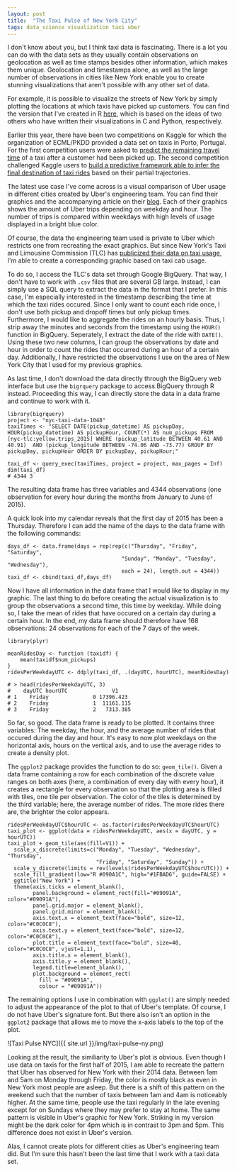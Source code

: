 ```yaml
---
layout: post
title:  "The Taxi Pulse of New York City"
tags: data_science visualization taxi uber
---
```


I don't know about you, but I think taxi data is fascinating. There is a lot you can do with the data sets as they usually contain observations on geolocation as well as time stamps besides other information, which makes them unique. Geolocation and timestamps alone, as well as the large number of observations in cities like New York enable you to create stunning visualizations that aren't possible with any other set of data. 

For example, it is possible to visualize the streets of New York by simply plotting the locations at which taxis have picked up customers. You can find the version that I've created in R [here](http://www.timradtke.net/blog/nyc-taxi-map), which is based on the ideas of two others who have written their visualizations in C and Python, respectively. 

Earlier this year, there have been two competitions on Kaggle for which the organization of ECML/PKDD provided a data set on taxis in Porto, Portugal. For the first competition users were asked to [predict the remaining travel time](https://www.kaggle.com/c/pkdd-15-taxi-trip-time-prediction-ii) of a taxi after a customer had been picked up. The second competition challenged Kaggle users to [build a predictive framework able to infer the final destination of taxi rides](https://www.kaggle.com/c/pkdd-15-predict-taxi-service-trajectory-i) based on their partial trajectories.

The latest use case I've come across is a visual comparison of Uber usage in different cities created by Uber's engineering team. You can find their graphics and the accompanying article on their [blog](https://eng.uber.com/pulse-of-a-city/). Each of their graphics shows the amount of Uber trips depending on weekday and hour. The number of trips is compared within weekdays with high levels of usage displayed in a bright blue color.

Of course, the data the engineering team used is private to Uber which restricts one from recreating the exact graphics. But since New York's Taxi and Limousine Commission (TLC) has [publicized their data on taxi usage](http://www.nyc.gov/html/tlc/html/about/trip_record_data.shtml), I'm able to create a corresponding graphic based on taxi cab usage.

To do so, I access the TLC's data set through Google BigQuery. That way, I don't have to work with `.csv` files that are several GB large. Instead, I can simply use a SQL query to extract the data in the format that I prefer. In this case, I'm especially interested in the timestamp describing the time at which the taxi rides occured. Since I only want to count each ride once, I don't use both pickup and dropoff times but only pickup times. Furthermore, I would like to aggregate the rides on an hourly basis. Thus, I strip away the minutes and seconds from the timestamp using the `HOUR()` function in BigQuery. Seperately, I extract the date of the ride with `DATE()`. Using these two new columns, I can group the observations by date and hour in order to count the rides that occurred during an hour of a certain day. Additionally, I have restricted the observations I use on the area of New York City that I used for my previous graphics. 

As last time, I don't download the data directly through the BigQuery web interface but use the `bigrquery` package to access BigQuery through R instead. Proceeding this way, I can directly store the data in a data frame and continue to work with it.

    library(bigrquery)
    project <- "nyc-taxi-data-1048"
    taxiTimes <- "SELECT DATE(pickup_datetime) AS pickupDay, HOUR(pickup_datetime) AS pickupHour, COUNT(*) AS num_pickups FROM [nyc-tlc:yellow.trips_2015] WHERE (pickup_latitude BETWEEN 40.61 AND 40.91)  AND (pickup_longitude BETWEEN -74.06 AND -73.77) GROUP BY pickupDay, pickupHour ORDER BY pickupDay, pickupHour;"

    taxi_df <- query_exec(taxiTimes, project = project, max_pages = Inf)
    dim(taxi_df) 
    # 4344 3

The resulting data frame has three variables and 4344 observations (one observation for every hour during the months from January to June of 2015). 

A quick look into my calendar reveals that the first day of 2015 has been a Thursday. Therefore I can add the name of the days to the data frame with the following commands:

    days_df <- data.frame(days = rep(rep(c("Thursday", "Friday", "Saturday", 
                                        "Sunday", "Monday", "Tuesday", "Wednesday"), 
                                        each = 24), length.out = 4344))
    taxi_df <- cbind(taxi_df,days_df)
    
Now I have all information in the data frame that I would like to display in my graphic. The last thing to do before creating the actual visualization is to group the observations a second time, this time by weekday. While doing so, I take the mean of rides that have occured on a certain day during a certain hour. In the end, my data frame should therefore have 168 observations: 24 observations for each of the 7 days of the week.

    library(plyr)
    
    meanRidesDay <- function (taxidf) {
        mean(taxidf$num_pickups)
    }
    ridesPerWeekdayUTC <- ddply(taxi_df, .(dayUTC, hourUTC), meanRidesDay)
    
    # > head(ridesPerWeekdayUTC, 3)
    #    dayUTC hourUTC              V1
    # 1    Friday              0 17396.423
    # 2    Friday              1  11161.115
    # 3    Friday              2   7313.385

So far, so good. The data frame is ready to be plotted. It contains three variables: The weekday, the hour, and the average number of rides that occured during the day and hour. It's easy to now plot weekdays on the horizontal axis, hours on the vertical axis, and to use the average rides to create a density plot.

The `ggplot2` package provides the function to do so: `geom_tile()`.  Given a data frame containing a row for each combination of the discrete value ranges on both axes (here, a combination of every day with every hour), it creates a rectangle for every observation so that the plotting area is filled with tiles, one tile per observation. The color of the tiles is determined by the third variable; here, the average number of rides. The more rides there are, the brighter the color appears.

```
ridesPerWeekdayUTC$hourUTC <- as.factor(ridesPerWeekdayUTC$hourUTC)
taxi_plot <- ggplot(data = ridesPerWeekdayUTC, aes(x = dayUTC, y = hourUTC))
taxi_plot + geom_tile(aes(fill=V1)) +
  scale_x_discrete(limits=c("Monday", "Tuesday", "Wednesday", "Thursday", 
                            "Friday", "Saturday", "Sunday")) +
  scale_y_discrete(limits = rev(levels(ridesPerWeekdayUTC$hourUTC))) +
  scale_fill_gradient(low="R #090A1C", high="#1FBAD6", guide=FALSE) +
  ggtitle("New York") +
  theme(axis.ticks = element_blank(), 
        panel.background = element_rect(fill="#09091A", color="#09091A"),
        panel.grid.major = element_blank(),
        panel.grid.minor = element_blank(),
        axis.text.x = element_text(face="bold", size=12, color="#C0C0C8"),
        axis.text.y = element_text(face="bold", size=12, color="#C0C0C8"),
        plot.title = element_text(face="bold", size=40, color="#C0C0C8", vjust=1.1),
        axis.title.x = element_blank(),
        axis.title.y = element_blank(),
        legend.title=element_blank(),
        plot.background = element_rect(
          fill = "#09091A",
          colour = "#09091A"))
```

The remaining options I use in combination with `ggplot()` are simply needed to adjust the appearance of the plot to that of Uber's template. Of course, I do not have Uber's signature font. But there also isn't an option in the `ggplot2` package that allows me to move the x-axis labels to the top of the plot. 

![Taxi Pulse NYC]({{ site.url }}/img/taxi-pulse-ny.png)

Looking at the result, the similiarity to Uber's plot is obvious. Even though I use data on taxis for the first half of 2015, I am able to recreate the pattern that Uber has observed for New York with their 2014 data. Between 1am and 5am on Monday through Friday, the color is mostly black as even in New York most people are asleep. But there is a shift of this pattern on the weekend such that the number of taxis between 1am and 4am is noticeably higher. At the same time, people use the taxi regularly in the late evening except for on Sundays where they may prefer to stay at home. The same pattern is visible in Uber's graphic for New York. Striking in my version might be the dark color for 4pm which is in contrast to 3pm and 5pm. This difference does not exist in Uber's version.

Alas, I cannot create plots for different cities as Uber's engineering team did. But I'm sure this hasn't been the last time that I work with a taxi data set.

